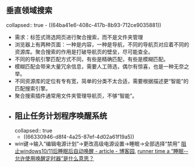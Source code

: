 ## 垂直领域搜索
collapsed:: true
	- ((64ba41e6-408c-417b-8b93-712ce9035881))
- 需求：标签式筛选网页进行聚合搜索，而不是文件夹管理
- 浏览器上有两种页面：一种是内容，一种是导航，不同的导航页对应着不同的资源库。聚合搜索的作用是打破导航页的壁垒，尽可能查全。
- 不同的导航引擎匹配方式不同，有些是精确匹配，有些是模糊匹配。
- 模糊匹配会带来大量冗余信息，需要人工筛选，偶尔有惊喜，也是一种无奈之举。
- 不同资源库的定位有专有宽，简单的分类不太合适，需要根据描述更“智能”的匹配搜索引擎。
- 聚合搜索插件通常用文件夹管理导航页，不够“智能”。
- ## 阻止任务计划程序唤醒系统
  collapsed:: true
	- ((66330946-d8f4-4a25-87ef-4d02a61f19a5))
- win键->输入“编辑电源计划”->更改高级电源设置->睡眠->全部选择“禁用” [阻止windows10/11后睡眠后自动唤醒 - article - 博客园](https://www.cnblogs.com/xiaohi/p/16327327.html), [runner time a “睡眠--允许使用唤醒定时器”是什么意思？](https://www.zhihu.com/question/389408876/answer/1279551578)